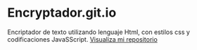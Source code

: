 # Encryptador.git.io
Encriptador de texto
utilizando lenguaje Html, con estilos css y codificaciones JavaSScript.
 <a href="https://https://github.com/Mauricio-Tapara/Encryptador.git.io">Visualiza mi repositorio</a>
